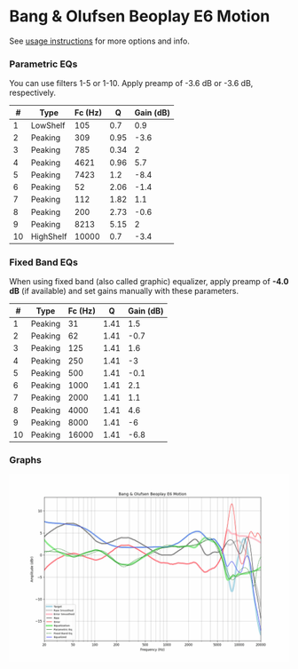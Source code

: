 # Bang & Olufsen Beoplay E6 Motion
See [usage instructions](https://github.com/jaakkopasanen/AutoEq#usage) for more options and info.

### Parametric EQs
You can use filters 1-5 or 1-10. Apply preamp of -3.6 dB or -3.6 dB, respectively.

|   # | Type      |   Fc (Hz) |    Q |   Gain (dB) |
|-----|-----------|-----------|------|-------------|
|   1 | LowShelf  |       105 | 0.7  |         0.9 |
|   2 | Peaking   |       309 | 0.95 |        -3.6 |
|   3 | Peaking   |       785 | 0.34 |         2   |
|   4 | Peaking   |      4621 | 0.96 |         5.7 |
|   5 | Peaking   |      7423 | 1.2  |        -8.4 |
|   6 | Peaking   |        52 | 2.06 |        -1.4 |
|   7 | Peaking   |       112 | 1.82 |         1.1 |
|   8 | Peaking   |       200 | 2.73 |        -0.6 |
|   9 | Peaking   |      8213 | 5.15 |         2   |
|  10 | HighShelf |     10000 | 0.7  |        -3.4 |

### Fixed Band EQs
When using fixed band (also called graphic) equalizer, apply preamp of **-4.0 dB** (if available) and set gains manually with these parameters.

|   # | Type    |   Fc (Hz) |    Q |   Gain (dB) |
|-----|---------|-----------|------|-------------|
|   1 | Peaking |        31 | 1.41 |         1.5 |
|   2 | Peaking |        62 | 1.41 |        -0.7 |
|   3 | Peaking |       125 | 1.41 |         1.6 |
|   4 | Peaking |       250 | 1.41 |        -3   |
|   5 | Peaking |       500 | 1.41 |        -0.1 |
|   6 | Peaking |      1000 | 1.41 |         2.1 |
|   7 | Peaking |      2000 | 1.41 |         1.1 |
|   8 | Peaking |      4000 | 1.41 |         4.6 |
|   9 | Peaking |      8000 | 1.41 |        -6   |
|  10 | Peaking |     16000 | 1.41 |        -6.8 |

### Graphs
![](./Bang%20&%20Olufsen%20Beoplay%20E6%20Motion.png)
